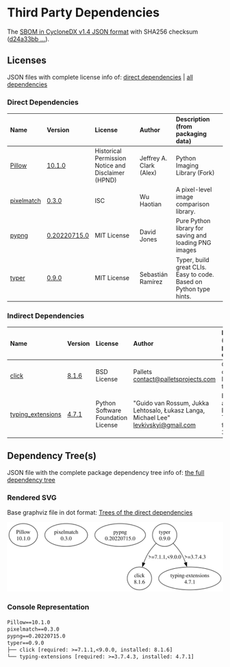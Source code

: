 # Third Party Dependencies

<!--[[[fill sbom_sha256()]]]-->
The [SBOM in CycloneDX v1.4 JSON format](https://git.sr.ht/~sthagen/subtractor/blob/default/etc/sbom/cdx.json) with SHA256 checksum ([d24a33bb ...](https://git.sr.ht/~sthagen/subtractor/blob/default/etc/sbom/cdx.json.sha256 "sha256:d24a33bb1872072295c49f27fc3f07e19628601d2365837803f08294ea70c131")).
<!--[[[end]]] (checksum: 59292b3dd8deba74e44301e95de3ada5)-->
## Licenses 

JSON files with complete license info of: [direct dependencies](direct-dependency-licenses.json) | [all dependencies](all-dependency-licenses.json)

### Direct Dependencies

<!--[[[fill direct_dependencies_table()]]]-->
| Name                                                  | Version                                                      | License                                            | Author                  | Description (from packaging data)                                  |
|:------------------------------------------------------|:-------------------------------------------------------------|:---------------------------------------------------|:------------------------|:-------------------------------------------------------------------|
| [Pillow](https://python-pillow.org)                   | [10.1.0](https://pypi.org/project/Pillow/10.1.0/)            | Historical Permission Notice and Disclaimer (HPND) | Jeffrey A. Clark (Alex) | Python Imaging Library (Fork)                                      |
| [pixelmatch](https://github.com/whtsky/pixelmatch-py) | [0.3.0](https://pypi.org/project/pixelmatch/0.3.0/)          | ISC                                                | Wu Haotian              | A pixel-level image comparison library.                            |
| [pypng](https://gitlab.com/drj11/pypng)               | [0.20220715.0](https://pypi.org/project/pypng/0.20220715.0/) | MIT License                                        | David Jones             | Pure Python library for saving and loading PNG images              |
| [typer](https://github.com/tiangolo/typer)            | [0.9.0](https://pypi.org/project/typer/0.9.0/)               | MIT License                                        | Sebastián Ramírez       | Typer, build great CLIs. Easy to code. Based on Python type hints. |
<!--[[[end]]] (checksum: 5332284d9d44e34237ea36f156077923)-->

### Indirect Dependencies

<!--[[[fill indirect_dependencies_table()]]]-->
| Name                                                             | Version                                                    | License                            | Author                                                                                | Description (from packaging data)                      |
|:-----------------------------------------------------------------|:-----------------------------------------------------------|:-----------------------------------|:--------------------------------------------------------------------------------------|:-------------------------------------------------------|
| [click](https://palletsprojects.com/p/click/)                    | [8.1.6](https://pypi.org/project/click/8.1.6/)             | BSD License                        | Pallets <contact@palletsprojects.com>                                                 | Composable command line interface toolkit              |
| [typing_extensions](https://github.com/python/typing_extensions) | [4.7.1](https://pypi.org/project/typing_extensions/4.7.1/) | Python Software Foundation License | "Guido van Rossum, Jukka Lehtosalo, Łukasz Langa, Michael Lee" <levkivskyi@gmail.com> | Backported and Experimental Type Hints for Python 3.7+ |
<!--[[[end]]] (checksum: c620e5e6d9d46e4e35ff7b749d5230d8)-->

## Dependency Tree(s)

JSON file with the complete package dependency tree info of: [the full dependency tree](package-dependency-tree.json)

### Rendered SVG

Base graphviz file in dot format: [Trees of the direct dependencies](package-dependency-tree.dot.txt)

<img src="./package-dependency-tree.svg" alt="Trees of the direct dependencies" title="Trees of the direct dependencies"/>

### Console Representation

<!--[[[fill dependency_tree_console_text()]]]-->
````console
Pillow==10.1.0
pixelmatch==0.3.0
pypng==0.20220715.0
typer==0.9.0
├── click [required: >=7.1.1,<9.0.0, installed: 8.1.6]
└── typing-extensions [required: >=3.7.4.3, installed: 4.7.1]
````
<!--[[[end]]] (checksum: 74bf0a5e9bd2fb6d093b23489cb3ba9b)-->
